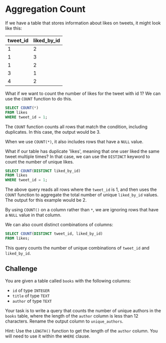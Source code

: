 # Aggregation Count

If we have a table that stores information about likes on tweets, it might look like this:

| tweet_id | liked_by_id |
|----------|-------------|
| 1        | 2           |
| 1        | 3           |
| 1        | 2           |
| 3        | 1           |
| 4        | 2           |

What if we want to count the number of likes for the tweet with id 1? We can use the `COUNT` function to do this.

```sql
SELECT COUNT(*)
FROM likes
WHERE tweet_id = 1;
```

The `COUNT` function counts all rows that match the condition, including duplicates. In this case, the output would be 3.

When we use `COUNT(*)`, it also includes rows that have a `NULL` value.

What if our table has duplicate 'likes', meaning that one user liked the same tweet multiple times? In that case, we can use the `DISTINCT` keyword to count the number of unique likes.

```sql
SELECT COUNT(DISTINCT liked_by_id)
FROM likes
WHERE tweet_id = 1;
```

The above query reads all rows where the `tweet_id` is 1, and then uses the `COUNT` function to aggregate the total number of unique `liked_by_id` values. The output for this example would be 2.

By using `COUNT()` on a column rather than `*`, we are ignoring rows that have a `NULL` value in that column.

We can also count distinct combinations of columns:

```sql
SELECT COUNT(DISTINCT tweet_id, liked_by_id)
FROM likes;
```

This query counts the number of unique combinations of `tweet_id` and `liked_by_id`.

## Challenge

You are given a table called `books` with the following columns:

- `id` of type `INTEGER`
- `title` of type `TEXT`
- `author` of type `TEXT`

Your task is to write a query that counts the number of unique authors in the `books` table, where the length of the `author` column is less than 12 characters. Rename the output column to `unique_authors`.

Hint: Use the `LENGTH()` function to get the length of the `author` column. You will need to use it within the `WHERE` clause.
